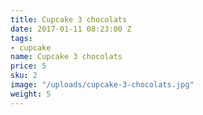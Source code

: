 ```yaml
---
title: Cupcake 3 chocolats
date: 2017-01-11 08:23:00 Z
tags:
- cupcake
name: Cupcake 3 chocolats
price: 5
sku: 2
image: "/uploads/cupcake-3-chocolats.jpg"
weight: 5
---
```


